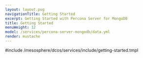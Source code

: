 ```yaml
---
layout: layout.pug
navigationTitle: Getting Started
excerpt: Getting Started with Percona Server for MongoDB
title: Getting Started
menuWeight: 12
model: /services/percona-server-mongodb/data.yml
render: mustache
---
```


#include /mesosphere/dcos/services/include/getting-started.tmpl
